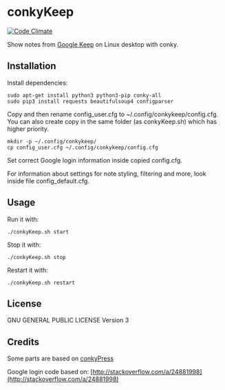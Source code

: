 conkyKeep
=========
[![Code Climate](https://codeclimate.com/github/kunesj/conkyKeep/badges/gpa.svg)](https://codeclimate.com/github/kunesj/conkyKeep)

Show notes from [Google Keep](https://keep.google.com/) on Linux desktop with conky.


Installation
------------

Install dependencies: 

    sudo apt-get install python3 python3-pip conky-all
    sudo pip3 install requests beautifulsoup4 configparser

Copy and then rename config_user.cfg to ~/.config/conkykeep/config.cfg. You can also create copy in the same folder (as conkyKeep.sh) which has higher priority.

    mkdir -p ~/.config/conkykeep/
    cp config_user.cfg ~/.config/conkykeep/config.cfg
    
Set correct Google login information inside copied config.cfg.

For information about settings for note styling, filtering and more, look inside file config_default.cfg.


Usage
-----

Run it with:

    ./conkyKeep.sh start

Stop it with:

    ./conkyKeep.sh stop
    
Restart it with:

    ./conkyKeep.sh restart


License
-------
GNU GENERAL PUBLIC LICENSE Version 3


Credits
-------
Some parts are based on [conkyPress](https://github.com/linuxm0nk3ys/conkyPress)

Google login code based on: [http://stackoverflow.com/a/24881998](http://stackoverflow.com/a/24881998)
